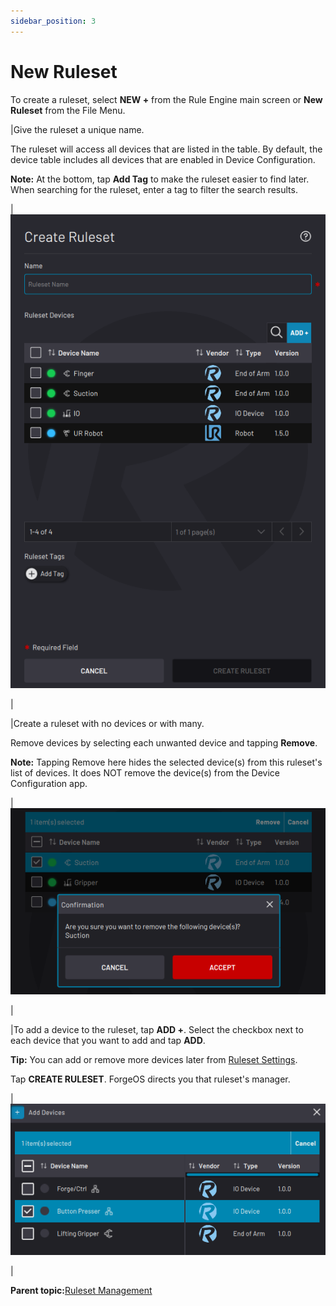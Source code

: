 ```yaml
---
sidebar_position: 3
---
```


# New Ruleset

To create a ruleset, select **NEW +** from the Rule Engine main screen or **New Ruleset** from the File Menu.

|Give the ruleset a unique name.

The ruleset will access all devices that are listed in the table. By default, the device table includes all devices that are enabled in Device Configuration.

**Note:** At the bottom, tap **Add Tag** to make the ruleset easier to find later. When searching for the ruleset, enter a tag to filter the search results.

|![](../Images/RuleEngine/CreateRuleset.png)

|

|Create a ruleset with no devices or with many.

Remove devices by selecting each unwanted device and tapping **Remove**.

**Note:** Tapping Remove here hides the selected device\(s\) from this ruleset's list of devices. It does NOT remove the device\(s\) from the Device Configuration app.

|![](../Images/RuleEngine/DeleteDevice.png)

|

|To add a device to the ruleset, tap **ADD +**. Select the checkbox next to each device that you want to add and tap **ADD**.

**Tip:** You can add or remove more devices later from [Ruleset Settings](RulesetSettings.md).

Tap **CREATE RULESET**. ForgeOS directs you that ruleset's manager.

|![](../Images/RuleEngine/CreateRuleset-AddDevice.png)

|

**Parent topic:**[Ruleset Management](../RuleEngine/RulesetManagement.md)

